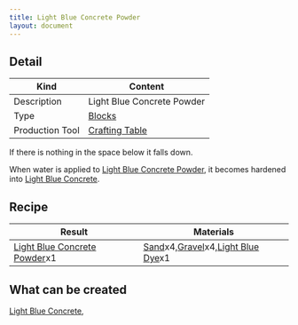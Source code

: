 ```yaml
---
title: Light Blue Concrete Powder
layout: document
---
```

## Detail

|Kind|Content|
|---|---|
|Description|Light Blue Concrete Powder|
|Type|[Blocks](Blocks)|
|Production Tool|[Crafting Table](Crafting_Table)|

If there is nothing in the space below it falls down.

When water is applied to [Light Blue Concrete Powder](Light_Blue_Concrete_Powder), it becomes hardened into [Light Blue Concrete](Light_Blue_Concrete).

## Recipe

|Result|Materials|
|---|---|
|[Light Blue Concrete Powder](Light_Blue_Concrete_Powder)x1|[Sand](Sand)x4,[Gravel](Gravel)x4,[Light Blue Dye](Light_Blue_Dye)x1|

## What can be created

[Light Blue Concrete](Light_Blue_Concrete),
